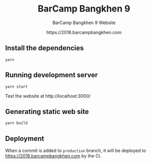<h1 align="center">BarCamp Bangkhen 9</h1>

<p align="center">BarCamp Bangkhen 9 Website</p>

<p align="center">https://2018.barcampbangkhen.com</p>

## Install the dependencies

```
yarn
```

## Running development server

```
yarn start
```

Test the website at http://localhost:3000/

## Generating static web site

```
yarn build
```

## Deployment

When a commit is added to `production` branch, it will be deployed to https://2018.barcampbangkhen.com by the CI.
